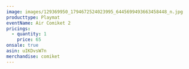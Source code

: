 ```yaml
---
image: images/129369950_1794672524023995_6445699493663458448_n.jpg
producttype: Playmat
eventName: Air Comiket 2
pricings:
  - quantity: 1
    price: 65
onsale: true
asin: uIKDvsW7n
merchandise: comiket
---
```

